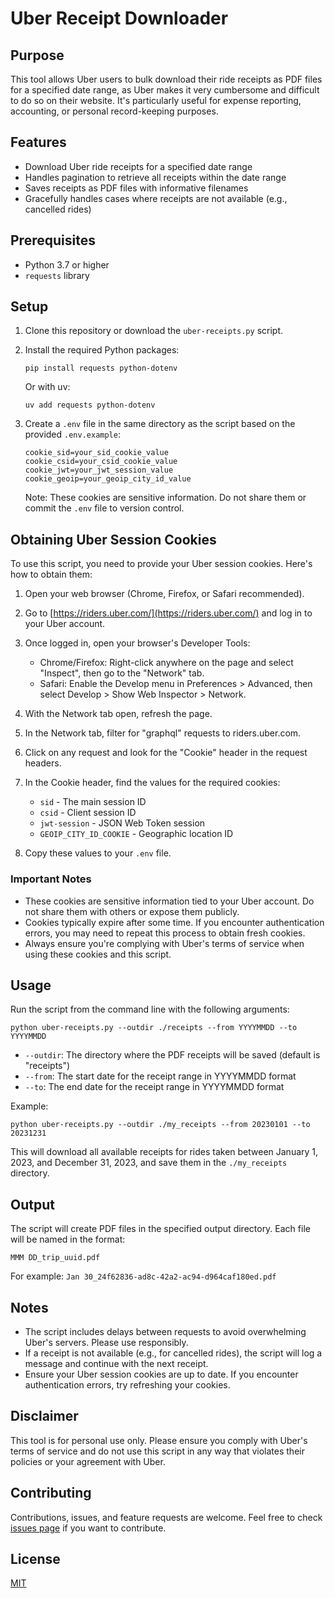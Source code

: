 # Uber Receipt Downloader

## Purpose

This tool allows Uber users to bulk download their ride receipts as PDF files for a specified date range, as Uber makes it very cumbersome and difficult to do so on their website. It's particularly useful for expense reporting, accounting, or personal record-keeping purposes.

## Features

- Download Uber ride receipts for a specified date range
- Handles pagination to retrieve all receipts within the date range
- Saves receipts as PDF files with informative filenames
- Gracefully handles cases where receipts are not available (e.g., cancelled rides)

## Prerequisites

- Python 3.7 or higher
- `requests` library

## Setup

1. Clone this repository or download the `uber-receipts.py` script.

2. Install the required Python packages:
   ```
   pip install requests python-dotenv
   ```

   Or with uv:
   ```
   uv add requests python-dotenv
   ```

3. Create a `.env` file in the same directory as the script based on the provided `.env.example`:
   ```
   cookie_sid=your_sid_cookie_value
   cookie_csid=your_csid_cookie_value
   cookie_jwt=your_jwt_session_value
   cookie_geoip=your_geoip_city_id_value
   ```

   Note: These cookies are sensitive information. Do not share them or commit the `.env` file to version control.

## Obtaining Uber Session Cookies

To use this script, you need to provide your Uber session cookies. Here's how to obtain them:

1. Open your web browser (Chrome, Firefox, or Safari recommended).
2. Go to [https://riders.uber.com/](https://riders.uber.com/) and log in to your Uber account.
3. Once logged in, open your browser's Developer Tools:
   - Chrome/Firefox: Right-click anywhere on the page and select "Inspect", then go to the "Network" tab.
   - Safari: Enable the Develop menu in Preferences > Advanced, then select Develop > Show Web Inspector > Network.
4. With the Network tab open, refresh the page.
5. In the Network tab, filter for "graphql" requests to riders.uber.com.
6. Click on any request and look for the "Cookie" header in the request headers.
7. In the Cookie header, find the values for the required cookies:
   - `sid` - The main session ID
   - `csid` - Client session ID
   - `jwt-session` - JSON Web Token session
   - `GEOIP_CITY_ID_COOKIE` - Geographic location ID

8. Copy these values to your `.env` file.

### Important Notes

- These cookies are sensitive information tied to your Uber account. Do not share them with others or expose them publicly.
- Cookies typically expire after some time. If you encounter authentication errors, you may need to repeat this process to obtain fresh cookies.
- Always ensure you're complying with Uber's terms of service when using these cookies and this script.


## Usage

Run the script from the command line with the following arguments:

```
python uber-receipts.py --outdir ./receipts --from YYYYMMDD --to YYYYMMDD
```

- `--outdir`: The directory where the PDF receipts will be saved (default is "receipts")
- `--from`: The start date for the receipt range in YYYYMMDD format
- `--to`: The end date for the receipt range in YYYYMMDD format

Example:
```
python uber-receipts.py --outdir ./my_receipts --from 20230101 --to 20231231
```

This will download all available receipts for rides taken between January 1, 2023, and December 31, 2023, and save them in the `./my_receipts` directory.

## Output

The script will create PDF files in the specified output directory. Each file will be named in the format:

```
MMM DD_trip_uuid.pdf
```

For example: `Jan 30_24f62836-ad8c-42a2-ac94-d964caf180ed.pdf`

## Notes

- The script includes delays between requests to avoid overwhelming Uber's servers. Please use responsibly.
- If a receipt is not available (e.g., for cancelled rides), the script will log a message and continue with the next receipt.
- Ensure your Uber session cookies are up to date. If you encounter authentication errors, try refreshing your cookies.

## Disclaimer

This tool is for personal use only. Please ensure you comply with Uber's terms of service and do not use this script in any way that violates their policies or your agreement with Uber.

## Contributing

Contributions, issues, and feature requests are welcome. Feel free to check [issues page](https://github.com/dmahlow/uber-receipt-downloader/issues) if you want to contribute.

## License

[MIT](https://choosealicense.com/licenses/mit/)
